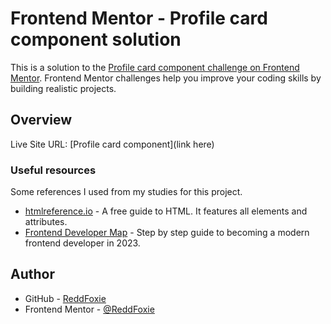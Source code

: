 # Frontend Mentor - Profile card component solution

This is a solution to the [Profile card component challenge on Frontend Mentor](https://www.frontendmentor.io/challenges/profile-card-component-cfArpWshJ). Frontend Mentor challenges help you improve your coding skills by building realistic projects. 

## Overview

Live Site URL: [Profile card component](link here)

### Useful resources

Some references I used from my studies for this project.

- [htmlreference.io](https://htmlreference.io) - A free guide to HTML. It features all elements and attributes.
- [Frontend Developer Map](https://roadmap.sh/frontend?r=frontend-beginner) - Step by step guide to becoming a modern frontend developer in 2023.

## Author

- GitHub - [ReddFoxie](https://github.com/ReddFoxie)
- Frontend Mentor - [@ReddFoxie](https://www.frontendmentor.io/profile/ReddFoxie)